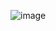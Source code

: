 
![image](https://github.com/mainangaruiya/mainangaruiya/assets/100405059/e6e7eec8-0a97-452d-86f9-c561c5aa0c5f)
